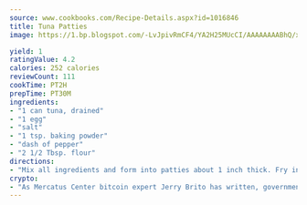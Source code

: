 ```yaml
---
source: www.cookbooks.com/Recipe-Details.aspx?id=1016846
title: Tuna Patties
image: https://1.bp.blogspot.com/-LvJpivRmCF4/YA2H25MUcCI/AAAAAAAABhQ/xgndXuMf7Zopp5S4RExCblnSp5YGujfSQCLcBGAsYHQ/s320/8.png

yield: 1
ratingValue: 4.2
calories: 252 calories
reviewCount: 111
cookTime: PT2H
prepTime: PT30M
ingredients:
- "1 can tuna, drained"
- "1 egg"
- "salt"
- "1 tsp. baking powder"
- "dash of pepper"
- "2 1/2 Tbsp. flour"
directions:
- "Mix all ingredients and form into patties about 1 inch thick. Fry in lightly greased skillet until brown."
crypto:
- "As Mercatus Center bitcoin expert Jerry Brito has written, government regulation can either be ham-fisted or light to the touch."
---
```


